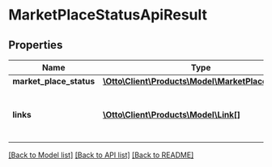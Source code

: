 # MarketPlaceStatusApiResult

## Properties
Name | Type | Description | Notes
------------ | ------------- | ------------- | -------------
**market_place_status** | [**\Otto\Client\Products\Model\MarketPlaceStatus[]**](MarketPlaceStatus.md) |  | [optional] 
**links** | [**\Otto\Client\Products\Model\Link[]**](Link.md) | a list of links that can be used for pagination. | [optional] 

[[Back to Model list]](../../README.md#documentation-for-models) [[Back to API list]](../../README.md#documentation-for-api-endpoints) [[Back to README]](../../README.md)


